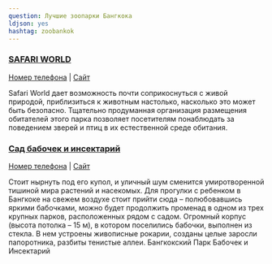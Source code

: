 ```yaml
---
question: Лучшие зоопарки Бангкока 
ldjson: yes
hashtag: zoobankok
---
```


### [SAFARI WORLD](https://maps.app.goo.gl/oEupLVp5dhS5ZYf6A)
[Номер телефона](tel:6625181000) | [Сайт](http://www.safariworld.com/)

Safari World дает возможность почти соприкоснуться с живой природой, приблизиться к животным настолько, насколько это может быть безопасно. Тщательно продуманная организация размещения обитателей этого парка позволяет посетителям понаблюдать за поведением зверей и птиц в их естественной среде обитания.


### [Сад бабочек и инсектарий](https://maps.app.goo.gl/jvM85kAgbh4ZDngf8)
[Номер телефона](tel:6622724359) | [Сайт](https://www.museumthailand.com/en/museum/Bangkok-Butterfly-Garden-and-Insectarium-2)

Стоит нырнуть под его купол, и уличный шум сменится умиротворенной тишиной мира растений и насекомых. Для прогулки с ребенком в Бангкоке на свежем воздухе стоит прийти сюда – полюбовавшись яркими бабочками, можно будет продолжить променад в одном из трех крупных парков, расположенных рядом с садом. Огромный корпус (высота потолка – 15 м), в котором поселились бабочки, выполнен из стекла. В нем устроены живописные рокарии, созданы целые заросли папоротника, разбиты тенистые аллеи.
Бангкокский Парк Бабочек и Инсектарий



